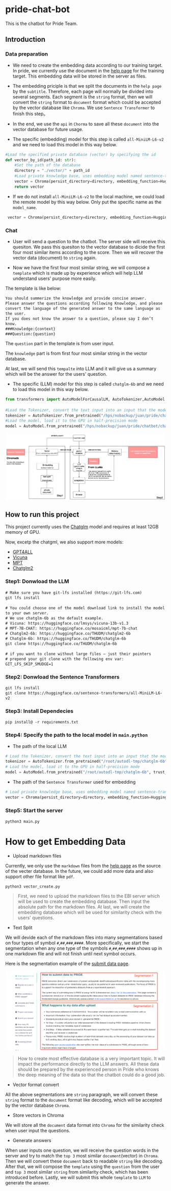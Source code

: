 # pride-chat-bot
This is the chatbot for Pride Team.
## Introduction
### Data preparation
- We need to create the embedding data according to our training target. In pride, we currently use the document in the [help page](https://www.ebi.ac.uk/pride/markdownpage/documentationpage)  for the training target. This embedding data will be stored in the server as files.

- The embedding priciple is that we split the documents in the `help page` by the `subtitle`. Therefore, each page will normally be divided into several segments. Each segment is the `string` format, then we will convert the `string` format to `document` format which could be accepted by the vector database like `Chroma`. We use `Sentence Transformer` to finish this step。

- In the end, we use the `api` in `Chorma` to save all these `document` into the vector database for future usage.

-  The specific (embedding) model for this step is called `all-MiniLM-L6-v2` and we need to load this model in this way below.
```python
#Load the specified private database (vector) by specifying the id
def vector_by_id(path_id: str):
    #Set the path of the database
    directory = "./vector/" + path_id
    #Load private knowledge base, uses embedding model named sentence-transformers
    vector = Chroma(persist_directory=directory, embedding_function=HuggingFaceEmbeddings(model_name="/hps/nobackup/juan/pride/chatbot/all-MiniLM-L6-v2"))
    return vector
```
- If we do not install `all-MiniLM-L6-v2` to the local machine, we could load the remote model by this way below. Only put the specific name as the `model_name`.

```python
 vector = Chroma(persist_directory=directory, embedding_function=HuggingFaceEmbeddings(model_name="all-MiniLM-L6-v2"))
```

### Chat

- User will send a question to the chatbot. The server side will receive this quesiton. We pass this quesiton to the vector database to dicide the first four most similar items according to the score. Then we will recover the vector data (document) to `string` again.

- Now we have the first four most similar string, we will compose a `template` which is made up by experience which will help LLM understand users' purpose more easily.

The template is like below: 

```
You should summerize the knowledge and provide concise answer.
Please answer the questions according following Knowledge, and please convert the language of the generated answer to the same language as the user.
If you does not know the answer to a question, please say I don’t know.
###Knowledge:{context}
###Question:{question}
```

The `question` part in the template is from user input. 

The `knowledge` part is from first four most similar string in the vector database. 

At last, we will send this `tempalte` into LLM and it will give us a summary which will be the answer for the users' question.

-  The specific (LLM) model for this step is called `chatglm-6b` and we need to load this model in this way below.

```python
from transformers import AutoModelForCausalLM, AutoTokenizer,AutoModel  # tool for loading model from huggingface 

#Load the Tokenizer, convert the text input into an input that the model can accept
tokenizer = AutoTokenizer.from_pretrained("/hps/nobackup/juan/pride/chatbot/chatglm-6b", trust_remote_code=True)
#Load the model, load it to the GPU in half-precision mode
model = AutoModel.from_pretrained("/hps/nobackup/juan/pride/chatbot/chatglm-6b", trust_remote_code=True).half().cuda()
```

![Flow Chart](https://github.com/PRIDE-Archive/pride-chatbot/blob/main/flowchart.jpeg) 

## How to run this project
This project currently uses the [Chatglm](https://github.com/THUDM/ChatGLM-6B) model and requires at least 12GB memory of GPU.

Now, excetp the chatgml, we also support more models:
- [GPT4ALL](https://github.com/nomic-ai/gpt4all)
- [Vicuna](https://github.com/lm-sys/FastChat)
- [MPT](https://huggingface.co/mosaicml/mpt-7b-chat)
- [Chatglm2](https://github.com/THUDM/ChatGLM2-6B)
### Step1: Donwload the LLM
    # Make sure you have git-lfs installed (https://git-lfs.com)
    git lfs install
    
    # You could choose one of the model download link to install the model to your own server.
    # We use chatglm-6b as the default example.
    # Vicuna: https://huggingface.co/lmsys/vicuna-13b-v1.3
    # MPT-7B-CHAT: https://huggingface.co/mosaicml/mpt-7b-chat
    # Chatglm2-6b: https://huggingface.co/THUDM/chatglm2-6b
    # Chatglm-6b: https://huggingface.co/THUDM/chatglm-6b
    git clone https://huggingface.co/THUDM/chatglm-6b
    
    # if you want to clone without large files – just their pointers
    # prepend your git clone with the following env var:
    GIT_LFS_SKIP_SMUDGE=1
### Step2: Donwload the Sentence Transformers
    git lfs install
    git clone https://huggingface.co/sentence-transformers/all-MiniLM-L6-v2
### Step3: Install Dependecies
    pip install@ -r requirements.txt
### Step4: Specify the path to the local model in `main.python`
- The path of the local LLM
```python
# Load the Tokenizer, convert the text input into an input that the model can accept
tokenizer = AutoTokenizer.from_pretrained("/root/autodl-tmp/chatglm-6b", trust_remote_code=True)
# Load the model, load it to the GPU in half-precision mode
model = AutoModel.from_pretrained("/root/autodl-tmp/chatglm-6b", trust_remote_code=True).half().cuda()  
```
- The path of the `Sentence Transformer` used for embedding
```python
# Load private knowledge base, uses embedding model named sentence-transformers
vector = Chroma(persist_directory=directory, embedding_function=HuggingFaceEmbeddings(model_name="all-MiniLM-L6-v2"))
 ```
### Step5: Start the server
```
python3 main.py
```

# How to get Embedding Data

- Upload markdown files
  
Currently, we only use the `markdown` files from the [help page](https://github.com/PRIDE-Archive/pride-web/tree/master/public/markdown) as the source of the vecter database. In the future, we could add more data and also support other file format like `pdf`.

```
python3 vector_create.py
```
>First, we need to upload the markdown files to the EBI server which will be used to create the embedding database. Then input the absolute path for the markdown files. At last, we will create the embedding database which will be used for similarity check with the users' questions.

- Text Split
  
We will devide each of the markdown files into many segmentations based on four types of symbol `#`,`##`,`###`,`####`. More specifically, we start the segmentation when any one type of the symbols `#`,`##`,`###`,`####` shows up in one markdown file and will not finish until next symbol occurs. 

Here is the segmentation example of the [submit data page](https://www.ebi.ac.uk/pride/markdownpage/submitdatapage).

![Segmentation Demo](https://github.com/PRIDE-Archive/pride-chatbot/blob/main/segmentation_demo.png) 

>How to create most effective database is a very important topic. It will impact the performance directly to the LLM answers. All these data should be prepared by the experienced person in Pride who knows the deep meaning of the data so that the chatbot could do a good job.

- Vector format convert
  
All the above segmentations are `string` paragraph, we will convert these `string` format to the `document` format like decoding, which will be accepted by the vector database `Chroma`.

- Store vectors in Chroma
  
We will store all the `document` data format into `Chroma` for the similarity check when user input the questions.

- Generate answers
  
When user inputs one question, we will receive the question words in the server and try to match the `top 3` most similar `document`(vector) in `Chroma`. Then we will convert these `document` back to readable `string` like decoding. After that, we will compose the `template` using the `question` from the user and `top 3` most similar `string` from similarity check, which has been introduced before. Lastly, we will submit this whole `template` to `LLM` to generate the answer.




